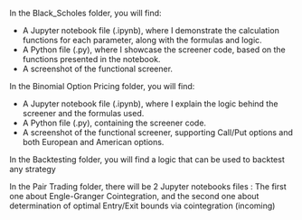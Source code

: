In the Black_Scholes folder, you will find:
- A Jupyter notebook file (.ipynb), where I demonstrate the calculation functions for each parameter, along with the formulas and logic.
- A Python file (.py), where I showcase the screener code, based on the functions presented in the notebook.
- A screenshot of the functional screener.

In the Binomial Option Pricing folder, you will find:
- A Jupyter notebook file (.ipynb), where I explain the logic behind the screener and the formulas used.
- A Python file (.py), containing the screener code.
- A screenshot of the functional screener, supporting Call/Put options and both European and American options.

In the Backtesting folder, you will find a logic that can be used to backtest any strategy

In the Pair Trading folder, there will be 2 Jupyter notebooks files : The first one about Engle-Granger Cointegration, and the second one about determination of optimal Entry/Exit bounds via cointegration (incoming)
